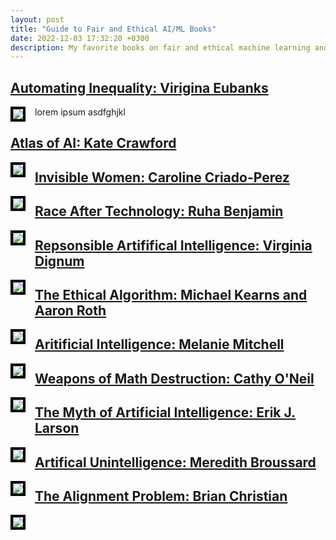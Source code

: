 ```yaml
---
layout: post
title: "Guide to Fair and Ethical AI/ML Books"
date: 2022-12-03 17:32:20 +0300
description: My favorite books on fair and ethical machine learning and artificial intelligence.
---
```

## [Automating Inequality: Virigina Eubanks](https://bookshop.org/p/books/automating-inequality-how-high-tech-tools-profile-police-and-punish-the-poor-virginia-eubanks/8445864?ean=9781250215789)

<img
  src="/assets/img/book-covers/inequality.png"
  style="float: left; border: 4px solid black; max-width: 250px; margin: 0 15px 15px 0"/> 
  lorem ipsum asdfghjkl
  
  
## [Atlas of AI: Kate Crawford](https://bookshop.org/p/books/atlas-of-ai-power-politics-and-the-planetary-costs-of-artificial-intelligence-kate-crawford/17465404?ean=9780300264630)

<img
  src="/assets/img/book-covers/atlas.png"
  style="float: left; border: 4px solid black; max-width: 250px; margin: 0 15px 15px 0"/>
  
## [Invisible Women: Caroline Criado-Perez](https://bookshop.org/p/books/invisible-women-data-bias-in-a-world-designed-for-men-caroline-criado-perez/15136602?ean=9781419735219)

<img
  src="/assets/img/book-covers/invisible.png"
  style="float: left; border: 4px solid black; max-width: 250px; margin: 0 15px 15px 0"/>
  
## [Race After Technology: Ruha Benjamin](https://bookshop.org/p/books/race-after-technology-abolitionist-tools-for-the-new-jim-code-ruha-benjamin/7508567?ean=9781509526406)

<img
  src="/assets/img/book-covers/race.png"
  style="float: left; border: 4px solid black; max-width: 250px; margin: 0 15px 15px 0"/>

## [Repsonsible Artififical Intelligence: Virginia Dignum](https://bookshop.org/p/books/responsible-artificial-intelligence-how-to-develop-and-use-ai-in-a-responsible-way-virginia-dignum/15507515?ean=9783030303730)

<img
  src="/assets/img/book-covers/responsible.png"
  style="float: left; border: 4px solid black; max-width: 250px; margin: 0 15px 15px 0"/>

## [The Ethical Algorithm: Michael Kearns and Aaron Roth](https://bookshop.org/p/books/the-ethical-algorithm-the-science-of-socially-aware-algorithm-design-michael-kearns/11705689?ean=9780190948207)

<img
  src="/assets/img/book-covers/ethical.png"
  style="float: left; border: 4px solid black; max-width: 250px; margin: 0 15px 15px 0"/>

## [Aritificial Intelligence: Melanie Mitchell](https://us.macmillan.com/books/9780374715236/artificialintelligence)

<img
  src="/assets/img/book-covers/AI.png"
  style="float: left; border: 4px solid black; max-width: 250px; margin: 0 15px 15px 0"/>

## [Weapons of Math Destruction: Cathy O'Neil](https://bookshop.org/p/books/weapons-of-math-destruction-how-big-data-increases-inequality-and-threatens-democracy-cathy-o-neil/11438502?ean=9780553418835)

<img
  src="/assets/img/book-covers/math.png"
  style="float: left; border: 4px solid black; max-width: 250px; margin: 0 15px 15px 0"/>

## [The Myth of Artificial Intelligence: Erik J. Larson](https://bookshop.org/p/books/the-myth-of-artificial-intelligence-why-computers-can-t-think-the-way-we-do-erik-j-larson/18467605?ean=9780674983519)

<img
  src="/assets/img/book-covers/myth.png"
  style="float: left; border: 4px solid black; max-width: 250px; margin: 0 15px 15px 0"/>

## [Artifical Unintelligence: Meredith Broussard](https://bookshop.org/p/books/artificial-unintelligence-how-computers-misunderstand-the-world-meredith-broussard/7352531?ean=9780262537018)

<img
  src="/assets/img/book-covers/unintelligence.png"
  style="float: left; border: 4px solid black; max-width: 250px; margin: 0 15px 15px 0"/>

## [The Alignment Problem: Brian Christian](https://bookshop.org/p/books/the-alignment-problem-machine-learning-and-human-values-brian-christian/16099409?ean=9780393635829)

<img
  src="/assets/img/book-covers/alignment.png"
  style="float: left; border: 4px solid black; max-width: 250px; margin: 0 15px 15px 0"/>

